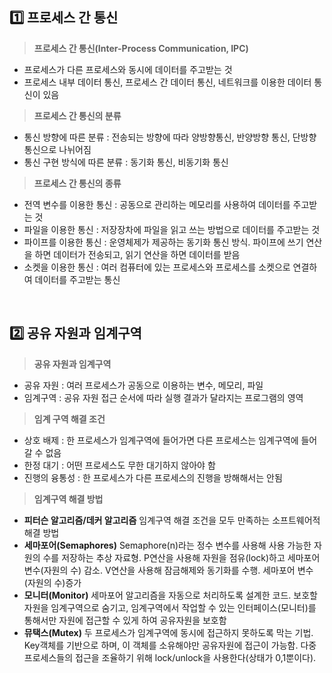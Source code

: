 ## 1️⃣ 프로세스 간 통신

> **프로세스 간 통신(Inter-Process Communication, IPC)**

- 프로세스가 다른 프로세스와 동시에 데이터를 주고받는 것
- 프로세스 내부 데이터 통신, 프로세스 간 데이터 통신, 네트워크를 이용한 데이터 통신이 있음

> **프로세스 간 통신의 분류**

- 통신 방향에 따른 분류 : 전송되는 방향에 따라 양방향통신, 반양방향 통신, 단방향 통신으로 나뉘어짐
- 통신 구현 방식에 따른 분류 : 동기화 통신, 비동기화 통신

> **프로세스 간 통신의 종류**

- 전역 변수를 이용한 통신 : 공동으로 관리하는 메모리를 사용하여 데이터를 주고받는 것
- 파일을 이용한 통신 : 저장장차에 파일을 읽고 쓰는 방법으로 데이터를 주고받는 것
- 파이프를 이용한 통신 : 운영체제가 제공하는 동기화 통신 방식. 파이프에 쓰기 연산을 하면 데이터가 전송되고, 읽기 연산을 하면 데이터를 받음
- 소켓을 이용한 통신 : 여러 컴퓨터에 있는 프로세스와 프로세스를 소켓으로 연결하여 데이터를 주고받는 통신

<br/>

## 2️⃣ 공유 자원과 임계구역

> **공유 자원과 임계구역**

- 공유 자원 : 여러 프로세스가 공동으로 이용하는 변수, 메모리, 파일
- 임계구역 : 공유 자원 접근 순서에 따라 실행 결과가 달라지는 프로그램의 영역

> **임계 구역 해결 조건**

- 상호 배제 : 한 프로세스가 임계구역에 들어가면 다른 프로세스는 임계구역에 들어갈 수 없음
- 한정 대기 : 어떤 프로세스도 무한 대기하지 않아야 함
- 진행의 융통성 : 한 프로세스가 다른 프로세스의 진행을 방해해서는 안됨

> **임계구역 해결 방법**

- **피터슨 알고리즘/데커 알고리즘**
  임계구역 해결 조건을 모두 만족하는 소프트웨어적 해결 방법
- **세마포어(Semaphores)**
  Semaphore(n)라는 정수 변수를 사용해 사용 가능한 자원의 수를 저장하는 추상 자료형. P연산을 사용해 자원을 점유(lock)하고 세마포어 변수(자원의 수) 감소. V연산을 사용해 잠금해제와 동기화를 수행. 세마포어 변수(자원의 수)증가
- **모니터(Monitor)**
  세마포어 알고리즘을 자동으로 처리하도록 설계한 코드. 보호할 자원을 임계구역으로 숨기고, 임계구역에서 작업할 수 있는 인터페이스(모니터)를 통해서만 자원에 접근할 수 있게 하여 공유자원을 보호함
- **뮤택스(Mutex)**
  두 프로세스가 임계구역에 동시에 접근하지 못하도록 막는 기법.
  Key객체를 기반으로 하며, 이 객체를 소유해야만 공유자원에 접근이 가능함. 다중프로세스들의 접근을 조율하기 위해 lock/unlock을 사용한다(상태가 0,1뿐이다).
